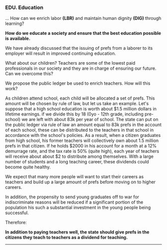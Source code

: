 
### EDU. Education

... How can we enrich labor **(LBR)** and maintain human dignity **(DIG)** through learning?

**How do we educate a society and ensure that the best education possible is available.**

We have already discussed that the issuing of prefs from a laborer to its employer will result in improved continuing education.

What about our children?  Teachers are some of the lowest paid professionals in our society and they are in charge of ensuring our future. Can we overcome this?

We propose the public ledger be used to enrich teachers.  How will this work?

As children attend school, each child will be allocated a set of prefs.  This amount will be chosen by rule of law, but let us take an example.  Let's suppose that a high school education is worth about $1.5 million dollars in lifetime earnings.  if we divide this by 18 (0yo - 12th grade, including pre-school) we are left with about 83k per year of school. The state can put on the public ledger via rule of law an amount equal to 83k prefs in the account of each school, these can be distributed to the teachers in that school in accordance with the school's policies.  As a result, when a citizen graduates from high school, his former teachers will collectively own about 1.5 million prefs in that citizen.  If he holds $2000 in his account for a month at a 12% demurrage rate, and the tax rate is 50% (quite high), each year of teachers will receive about about $2 to distribute among themselves.  With a large number of students and a long teaching career, these dividends could become quite healthy.

We expect that many more people will want to start their careers as teachers and build up a large amount of prefs before moving on to higher careers.

In addition, the propensity to send young graduates off to war for indiscriminate reasons will be reduced if a significant portion of the population his such a substantial investment in the young people being successful.

Therefore:

**In addition to paying teachers well, the state should give prefs in the citizens they teach to teachers as a dividend for teaching.**

----------






